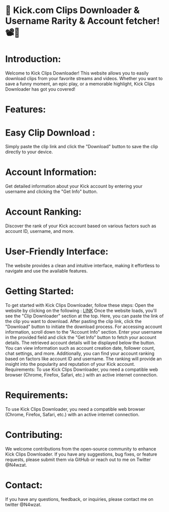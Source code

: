# 🎥 Kick.com Clips Downloader & Username Rarity & Account fetcher! 📽️💾

# Introduction:
Welcome to Kick Clips Downloader! This website allows you to easily download clips from your favorite streams and videos. Whether you want to save a funny moment, an epic play, or a memorable highlight, Kick Clips Downloader has got you covered!

# Features:

# Easy Clip Download : 
Simply paste the clip link and click the "Download" button to save the clip directly to your device.
# Account Information: 
Get detailed information about your Kick account by entering your username and clicking the "Get Info" button.
# Account Ranking: 
Discover the rank of your Kick account based on various factors such as account ID, username, and more.
# User-Friendly Interface: 
The website provides a clean and intuitive interface, making it effortless to navigate and use the available features.

# Getting Started:
To get started with Kick Clips Downloader, follow these steps:
Open the website by clicking on the following : [LINK](https://1z99.github.io/kick/)
Once the website loads, you'll see the "Clip Downloader" section at the top. Here, you can paste the link of the clip you want to download.
After pasting the clip link, click the "Download" button to initiate the download process.
For accessing account information, scroll down to the "Account Info" section. Enter your username in the provided field and click the "Get Info" button to fetch your account details.
The retrieved account details will be displayed below the button. You can view information such as account creation date, follower count, chat settings, and more.
Additionally, you can find your account ranking based on factors like account ID and username. The ranking will provide an insight into the popularity and reputation of your Kick account.
Requirements:
To use Kick Clips Downloader, you need a compatible web browser (Chrome, Firefox, Safari, etc.) with an active internet connection.


# Requirements:

To use Kick Clips Downloader, you need a compatible web browser (Chrome, Firefox, Safari, etc.) with an active internet connection.


# Contributing:

We welcome contributions from the open-source community to enhance Kick Clips Downloader. If you have any suggestions, bug fixes, or feature requests, please submit them via GitHub or reach out to me on Twitter @N4wzat.


# Contact:

If you have any questions, feedback, or inquiries, please contact me on twitter @N4wzat.

